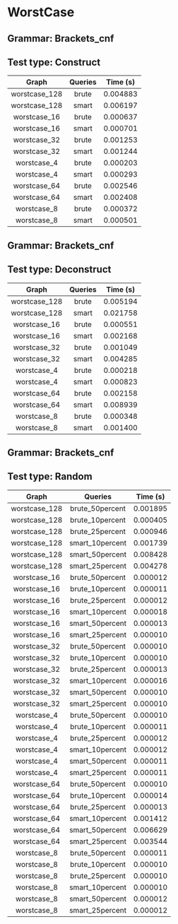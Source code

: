 # WorstCase

## Grammar: Brackets_cnf
## Test type: Construct

| Graph | Queries | Time (s) |
|:-----:|:-------:|:--------:|
| worstcase_128 | brute | 0.004883 |
| worstcase_128 | smart | 0.006197 |
| worstcase_16 | brute | 0.000637 |
| worstcase_16 | smart | 0.000701 |
| worstcase_32 | brute | 0.001253 |
| worstcase_32 | smart | 0.001244 |
| worstcase_4 | brute | 0.000203 |
| worstcase_4 | smart | 0.000293 |
| worstcase_64 | brute | 0.002546 |
| worstcase_64 | smart | 0.002408 |
| worstcase_8 | brute | 0.000372 |
| worstcase_8 | smart | 0.000501 |

## Grammar: Brackets_cnf
## Test type: Deconstruct

| Graph | Queries | Time (s) |
|:-----:|:-------:|:--------:|
| worstcase_128 | brute | 0.005194 |
| worstcase_128 | smart | 0.021758 |
| worstcase_16 | brute | 0.000551 |
| worstcase_16 | smart | 0.002168 |
| worstcase_32 | brute | 0.001049 |
| worstcase_32 | smart | 0.004285 |
| worstcase_4 | brute | 0.000218 |
| worstcase_4 | smart | 0.000823 |
| worstcase_64 | brute | 0.002158 |
| worstcase_64 | smart | 0.008939 |
| worstcase_8 | brute | 0.000348 |
| worstcase_8 | smart | 0.001400 |

## Grammar: Brackets_cnf
## Test type: Random

| Graph | Queries | Time (s) |
|:-----:|:-------:|:--------:|
| worstcase_128 | brute_50percent | 0.001895 |
| worstcase_128 | brute_10percent | 0.000405 |
| worstcase_128 | brute_25percent | 0.000946 |
| worstcase_128 | smart_10percent | 0.001739 |
| worstcase_128 | smart_50percent | 0.008428 |
| worstcase_128 | smart_25percent | 0.004278 |
| worstcase_16 | brute_50percent | 0.000012 |
| worstcase_16 | brute_10percent | 0.000011 |
| worstcase_16 | brute_25percent | 0.000012 |
| worstcase_16 | smart_10percent | 0.000018 |
| worstcase_16 | smart_50percent | 0.000013 |
| worstcase_16 | smart_25percent | 0.000010 |
| worstcase_32 | brute_50percent | 0.000010 |
| worstcase_32 | brute_10percent | 0.000010 |
| worstcase_32 | brute_25percent | 0.000013 |
| worstcase_32 | smart_10percent | 0.000016 |
| worstcase_32 | smart_50percent | 0.000010 |
| worstcase_32 | smart_25percent | 0.000010 |
| worstcase_4 | brute_50percent | 0.000010 |
| worstcase_4 | brute_10percent | 0.000011 |
| worstcase_4 | brute_25percent | 0.000012 |
| worstcase_4 | smart_10percent | 0.000012 |
| worstcase_4 | smart_50percent | 0.000011 |
| worstcase_4 | smart_25percent | 0.000011 |
| worstcase_64 | brute_50percent | 0.000010 |
| worstcase_64 | brute_10percent | 0.000014 |
| worstcase_64 | brute_25percent | 0.000013 |
| worstcase_64 | smart_10percent | 0.001412 |
| worstcase_64 | smart_50percent | 0.006629 |
| worstcase_64 | smart_25percent | 0.003544 |
| worstcase_8 | brute_50percent | 0.000011 |
| worstcase_8 | brute_10percent | 0.000010 |
| worstcase_8 | brute_25percent | 0.000010 |
| worstcase_8 | smart_10percent | 0.000010 |
| worstcase_8 | smart_50percent | 0.000012 |
| worstcase_8 | smart_25percent | 0.000012 |

